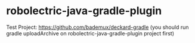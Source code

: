 robolectric-java-gradle-plugin
==============================

Test Project: https://github.com/bademux/deckard-gradle (you should run gradle uploadArchive on robolectric-java-gradle-plugin project first)